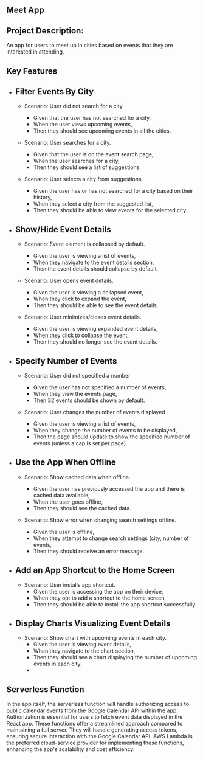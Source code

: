 ## Meet App

## Project Description:
An app for users to meet up in cities based on events that they are interested in attending.

## Key Features
- ## Filter Events By City
  - Scenario: User did not search for a city.
    - Given that the user has not searched for a city,
    - When the user views upcoming events,
    - Then they should see upcoming events in all the cities.
   
  - Scenario: User searches for a city.
    - Given that the user is on the event search page,
    - When the user searches for a city,
    - Then they should see a list of suggestions.
   
  - Scenario: User selects a city from suggestions.
    - Given the user has or has not searched for a city based on their history,
    - When they select a city from the suggested list,
    - Then they should be able to view events for the selected city.

- ## Show/Hide Event Details
  - Scenario: Event element is collapsed by default.
    - Given the user is viewing a list of events,
    - When they navigate to the event details section,
    - Then the event details should collapse by default.
  
  - Scenario: User opens event details.
    - Given the user is viewing a collapsed event,
    - When they click to expand the event,
    - Then they should be able to see the event details.
  
  - Scenario: User minimizes/closes event details.
    - Given the user is viewing expanded event details,
    - When they click to collapse the event,
    - Then they should no longer see the event details.

- ## Specify Number of Events
   - Scenario: User did not specified a number
     - Given the user has not specified a number of events,
     - When they view the events page,
     - Then 32 events should be shown by default.
  
   - Scenario: User changes the number of events displayed
     - Given the user is viewing a list of events,
     - When they change the number of events to be displayed,
     - Then the page should update to show the specified number of events (unless a cap is set per page).
    
- ## Use the App When Offline

  - Scenario: Show cached data when offline.
    - Given the user has previously accessed the app and there is cached data available,
    - When the user goes offline,
    - Then they should see the cached data.

  - Scenario: Show error when changing search settings offline.
    - Given the user is offline,
    - When they attempt to change search settings (city, number of events,
    - Then they should receive an error message.

- ## Add an App Shortcut to the Home Screen

  - Scenario: User installs app shortcut.
    - Given the user is accessing the app on their device,
    - When they opt to add a shortcut to the home screen,
    - Then they should be able to install the app shortcut successfully.

- ## Display Charts Visualizing Event Details

  - Scenario: Show chart with upcoming events in each city.
    - Given the user is viewing event details,
    - When they navigate to the chart section,
    - Then they should see a chart displaying the number of upcoming events in each city.
    - 

## Serverless Function
In the app itself, the serverless function will handle authorizing access to public calendar events from the Google Calendar API within the app. Authorization is essential for users to fetch event data displayed in the React app. These functions offer a streamlined approach compared to maintaining a full server. They will handle generating access tokens, ensuring secure interaction with the Google Calendar API. AWS Lambda is the preferred cloud-service provider for implementing these functions, enhancing the app's scalability and cost efficiency.
